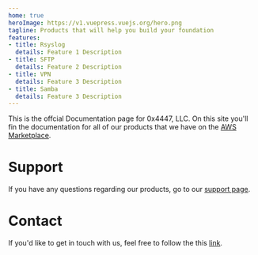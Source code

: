 ```yaml
---
home: true
heroImage: https://v1.vuepress.vuejs.org/hero.png
tagline: Products that will help you build your foundation
features:
- title: Rsyslog
  details: Feature 1 Description
- title: SFTP
  details: Feature 2 Description
- title: VPN
  details: Feature 3 Description
- title: Samba
  details: Feature 3 Description
---
```


This is the offcial Documentation page for 0x4447, LLC. On this site you'll fin the documentation for all of our products that we have on the [AWS Marketplace](https://aws.amazon.com/marketplace/seller-profile?id=80edcebf-11fb-4c36-a3f4-49eb40b518a3).

# Support

If you have any questions regarding our products, go to our [support page](https://support.0x4447.com/).

# Contact

If you'd like to get in touch with us, feel free to follow the this [link](https://0x4447.com/contact).
